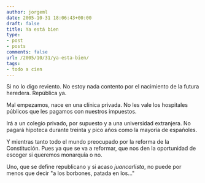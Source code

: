 ```yaml
---
author: jorgeml
date: 2005-10-31 18:06:43+00:00
draft: false
title: Ya está bien
type: 
- post
- posts
comments: false
url: /2005/10/31/ya-esta-bien/
tags:
- todo a cien
---
```


Si no lo digo reviento. No estoy nada contento por el nacimiento de la futura heredera. República ya.

Mal empezamos, nace en una clínica privada. No les vale los hospitales públicos que les pagamos con nuestros impuestos.

Irá a un colegio privado, por supuesto y a una universidad extranjera. No pagará hipoteca durante treinta y pico años como la mayoría de españoles.

Y mientras tanto todo el mundo preocupado por la reforma de la Constitución. Pues ya que se va a reformar, que nos den la oportunidad de escoger si queremos monarquía o no.

Uno, que se define republicano y si acaso _juancarlista_, no puede por menos que decir "a los borbones, patada en los..."
